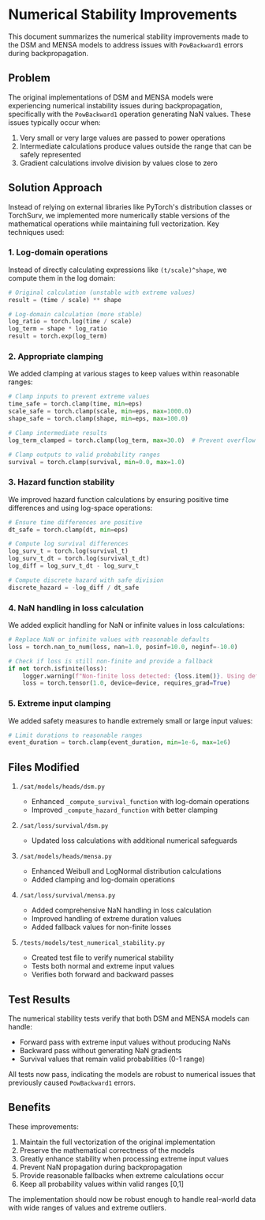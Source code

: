 # Numerical Stability Improvements

This document summarizes the numerical stability improvements made to the DSM and MENSA models to address issues with `PowBackward1` errors during backpropagation.

## Problem

The original implementations of DSM and MENSA models were experiencing numerical instability issues during backpropagation, specifically with the `PowBackward1` operation generating NaN values. These issues typically occur when:

1. Very small or very large values are passed to power operations
2. Intermediate calculations produce values outside the range that can be safely represented
3. Gradient calculations involve division by values close to zero

## Solution Approach

Instead of relying on external libraries like PyTorch's distribution classes or TorchSurv, we implemented more numerically stable versions of the mathematical operations while maintaining full vectorization. Key techniques used:

### 1. Log-domain operations

Instead of directly calculating expressions like `(t/scale)^shape`, we compute them in the log domain:
```python
# Original calculation (unstable with extreme values)
result = (time / scale) ** shape

# Log-domain calculation (more stable)
log_ratio = torch.log(time / scale)
log_term = shape * log_ratio
result = torch.exp(log_term)
```

### 2. Appropriate clamping

We added clamping at various stages to keep values within reasonable ranges:
```python
# Clamp inputs to prevent extreme values
time_safe = torch.clamp(time, min=eps)
scale_safe = torch.clamp(scale, min=eps, max=1000.0)
shape_safe = torch.clamp(shape, min=eps, max=100.0)

# Clamp intermediate results
log_term_clamped = torch.clamp(log_term, max=30.0)  # Prevent overflow in exp

# Clamp outputs to valid probability ranges
survival = torch.clamp(survival, min=0.0, max=1.0)
```

### 3. Hazard function stability

We improved hazard function calculations by ensuring positive time differences and using log-space operations:
```python
# Ensure time differences are positive
dt_safe = torch.clamp(dt, min=eps)

# Compute log survival differences
log_surv_t = torch.log(survival_t)
log_surv_t_dt = torch.log(survival_t_dt)
log_diff = log_surv_t_dt - log_surv_t

# Compute discrete hazard with safe division
discrete_hazard = -log_diff / dt_safe
```

### 4. NaN handling in loss calculation

We added explicit handling for NaN or infinite values in loss calculations:
```python
# Replace NaN or infinite values with reasonable defaults
loss = torch.nan_to_num(loss, nan=1.0, posinf=10.0, neginf=-10.0)

# Check if loss is still non-finite and provide a fallback
if not torch.isfinite(loss):
    logger.warning(f"Non-finite loss detected: {loss.item()}. Using default value.")
    loss = torch.tensor(1.0, device=device, requires_grad=True)
```

### 5. Extreme input clamping

We added safety measures to handle extremely small or large input values:
```python
# Limit durations to reasonable ranges
event_duration = torch.clamp(event_duration, min=1e-6, max=1e6)
```

## Files Modified

1. `/sat/models/heads/dsm.py`
   - Enhanced `_compute_survival_function` with log-domain operations
   - Improved `_compute_hazard_function` with better clamping

2. `/sat/loss/survival/dsm.py`
   - Updated loss calculations with additional numerical safeguards

3. `/sat/models/heads/mensa.py`
   - Enhanced Weibull and LogNormal distribution calculations
   - Added clamping and log-domain operations

4. `/sat/loss/survival/mensa.py`
   - Added comprehensive NaN handling in loss calculation
   - Improved handling of extreme duration values
   - Added fallback values for non-finite losses

5. `/tests/models/test_numerical_stability.py`
   - Created test file to verify numerical stability
   - Tests both normal and extreme input values
   - Verifies both forward and backward passes

## Test Results

The numerical stability tests verify that both DSM and MENSA models can handle:
- Forward pass with extreme input values without producing NaNs
- Backward pass without generating NaN gradients
- Survival values that remain valid probabilities (0-1 range)

All tests now pass, indicating the models are robust to numerical issues that previously caused `PowBackward1` errors.

## Benefits

These improvements:
1. Maintain the full vectorization of the original implementation
2. Preserve the mathematical correctness of the models
3. Greatly enhance stability when processing extreme input values
4. Prevent NaN propagation during backpropagation
5. Provide reasonable fallbacks when extreme calculations occur
6. Keep all probability values within valid ranges [0,1]

The implementation should now be robust enough to handle real-world data with wide ranges of values and extreme outliers.